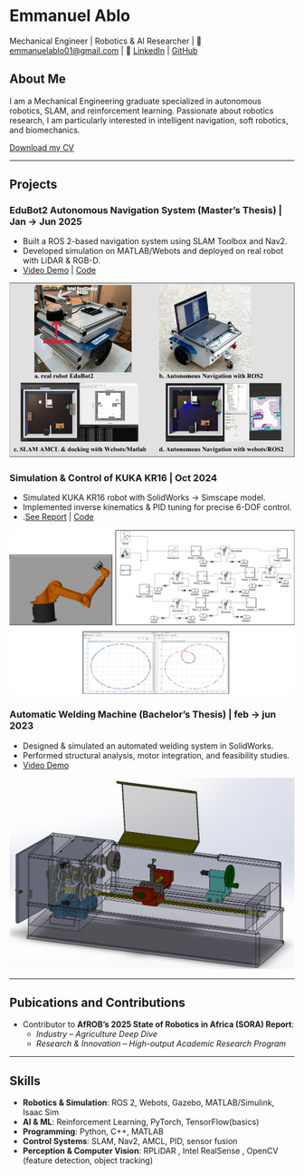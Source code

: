 # Emmanuel Ablo
Mechanical Engineer | Robotics & AI Researcher   |  📧 emmanuelablo01@gmail.com | 🔗 [LinkedIn](https://www.linkedin.com/in/emmanuel-ablo-a3262b211/) | [GitHub](https://github.com/emmanuelablo)

## About Me
I am a Mechanical Engineering graduate specialized in autonomous robotics, SLAM, and reinforcement learning. Passionate about robotics research, I am particularly interested in intelligent navigation, soft robotics, and biomechanics.

[Download my CV](https://drive.google.com/file/d/10xRX42V0A3Zdk-zkrDTNRjY_qBG_2oDv/view?usp=sharing)

---

## Projects
### EduBot2 Autonomous Navigation System (Master’s Thesis) | Jan -> Jun 2025
- Built a ROS 2-based navigation system using SLAM Toolbox and Nav2.  
- Developed simulation on MATLAB/Webots and deployed on real robot with LiDAR & RGB-D.  
- [Video Demo](https://youtu.be/vsBix_fgd3E) | [Code](https://github.com/EmmanuelAblo/EduBot2)  

![EduBot2 Simulation](images/edubot2.png)

### Simulation & Control of KUKA KR16 | Oct 2024
- Simulated KUKA KR16 robot with SolidWorks → Simscape model.  
- Implemented inverse kinematics & PID tuning for precise 6-DOF control.
- .[See Report](https://drive.google.com/file/d/1RiIsL1uNzCk8d3_JBdHjDYpltp28ptNd/view?usp=sharing) | [Code](https://drive.google.com/file/d/1ta9bqaMWKkcKgAOfRw_Ejnwkj2xaRmov/view?usp=sharing) 

![EduBot2 Simulation](images/Kuka.png)

### Automatic Welding Machine (Bachelor’s Thesis) | feb -> jun 2023
- Designed & simulated an automated welding system in SolidWorks.  
- Performed structural analysis, motor integration, and feasibility studies.
- [Video Demo](https://youtu.be/saXXKsKDktc)

![EduBot2 Simulation](images/weldingmachine.png)

---

## Pubications and Contributions
- Contributor to **AfROB’s 2025 State of Robotics in Africa (SORA) Report**:  
  - *Industry – Agriculture Deep Dive*  
  - *Research & Innovation – High-output Academic Research Program*  

---

## Skills
- **Robotics & Simulation**: ROS 2, Webots, Gazebo, MATLAB/Simulink, Isaac Sim  
- **AI & ML**: Reinforcement Learning, PyTorch, TensorFlow(basics) 
- **Programming**: Python, C++, MATLAB  
- **Control Systems**: SLAM, Nav2, AMCL, PID, sensor fusion
- **Perception & Computer Vision**: RPLiDAR , Intel RealSense , OpenCV (feature detection, object tracking)


